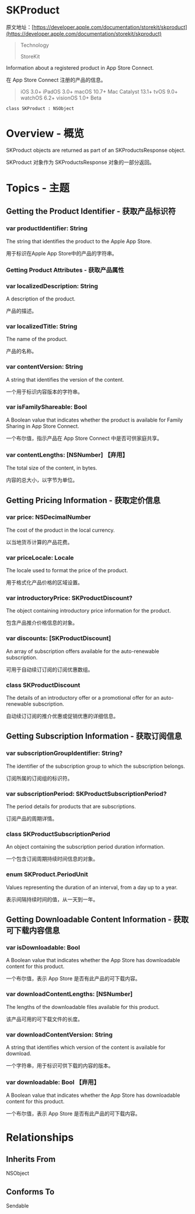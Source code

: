 # SKProduct

原文地址：[https://developer.apple.com/documentation/storekit/skproduct](https://developer.apple.com/documentation/storekit/skproduct)

> Technology
>
> StoreKit

Information about a registered product in App Store Connect.

在 App Store Connect 注册的产品的信息。

> iOS 3.0+
iPadOS 3.0+
macOS 10.7+
Mac Catalyst 13.1+
tvOS 9.0+
watchOS 6.2+
visionOS 1.0+ Beta

```
class SKProduct : NSObject
```

# Overview - 概览

SKProduct objects are returned as part of an SKProductsResponse object.

SKProduct 对象作为 SKProductsResponse 对象的一部分返回。

# Topics - 主题

## Getting the Product Identifier - 获取产品标识符

### var productIdentifier: String
The string that identifies the product to the Apple App Store.

用于标识在Apple App Store中的产品的字符串。

### Getting Product Attributes - 获取产品属性

### var localizedDescription: String
A description of the product.

产品的描述。

### var localizedTitle: String
The name of the product.

产品的名称。

### var contentVersion: String
A string that identifies the version of the content.

一个用于标识内容版本的字符串。

### var isFamilyShareable: Bool
A Boolean value that indicates whether the product is available for Family Sharing in App Store Connect.

一个布尔值，指示产品在 App Store Connect 中是否可供家庭共享。

### var contentLengths: [NSNumber] 【弃用】
The total size of the content, in bytes.

内容的总大小，以字节为单位。

## Getting Pricing Information - 获取定价信息

### var price: NSDecimalNumber
The cost of the product in the local currency.

以当地货币计算的产品花费。

### var priceLocale: Locale
The locale used to format the price of the product.

用于格式化产品价格的区域设置。

### var introductoryPrice: SKProductDiscount?
The object containing introductory price information for the product.

包含产品推介价格信息的对象。

### var discounts: [SKProductDiscount]
An array of subscription offers available for the auto-renewable subscription.

可用于自动续订订阅的订阅优惠数组。

### class SKProductDiscount
The details of an introductory offer or a promotional offer for an auto-renewable subscription.

自动续订订阅的推介优惠或促销优惠的详细信息。

## Getting Subscription Information - 获取订阅信息

### var subscriptionGroupIdentifier: String?
The identifier of the subscription group to which the subscription belongs.

订阅所属的订阅组的标识符。

### var subscriptionPeriod: SKProductSubscriptionPeriod?
The period details for products that are subscriptions.

订阅产品的周期详情。

### class SKProductSubscriptionPeriod
An object containing the subscription period duration information.

一个包含订阅周期持续时间信息的对象。

### enum SKProduct.PeriodUnit
Values representing the duration of an interval, from a day up to a year.

表示间隔持续时间的值，从一天到一年。

## Getting Downloadable Content Information - 获取可下载内容信息

### var isDownloadable: Bool
A Boolean value that indicates whether the App Store has downloadable content for this product.

一个布尔值，表示 App Store 是否有此产品的可下载内容。

### var downloadContentLengths: [NSNumber]
The lengths of the downloadable files available for this product.

该产品可用的可下载文件的长度。

### var downloadContentVersion: String
A string that identifies which version of the content is available for download.

一个字符串，用于标识可供下载的内容的版本。

### var downloadable: Bool 【弃用】
A Boolean value that indicates whether the App Store has downloadable content for this product.

一个布尔值，表示 App Store 是否有此产品的可下载内容。

# Relationships

## Inherits From

NSObject

## Conforms To

Sendable